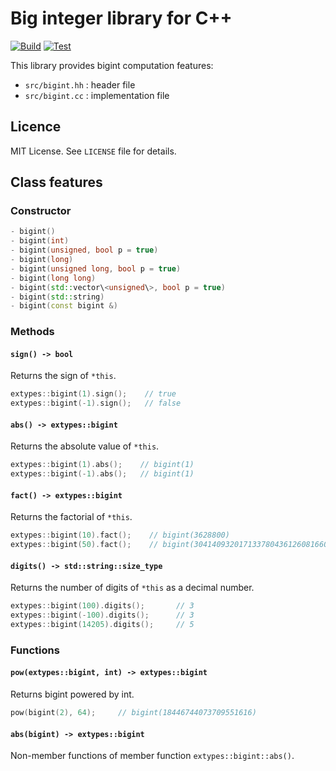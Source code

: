 # Big integer library for C++

[![Build](https://github.com/wsbky/bigint-cpp/actions/workflows/build.yml/badge.svg)](https://github.com/wsbky/bigint-cpp/actions/workflows/build.yml)
[![Test](https://github.com/wsbky/bigint-cpp/actions/workflows/test.yml/badge.svg)](https://github.com/wsbky/bigint-cpp/actions/workflows/test.yml)

This library provides bigint computation features:

- `src/bigint.hh` : header file
- `src/bigint.cc` : implementation file

## Licence

MIT License. See `LICENSE` file for details.

## Class features

### Constructor

```c++
- bigint()
- bigint(int)
- bigint(unsigned, bool p = true)
- bigint(long)
- bigint(unsigned long, bool p = true)
- bigint(long long)
- bigint(std::vector\<unsigned\>, bool p = true)
- bigint(std::string)
- bigint(const bigint &)
```

### Methods

#### `sign() -> bool`

Returns the sign of `*this`.

```c++
extypes::bigint(1).sign();    // true
extypes::bigint(-1).sign();   // false
```

#### `abs() -> extypes::bigint`

Returns the absolute value of `*this`.

```c++
extypes::bigint(1).abs();    // bigint(1)
extypes::bigint(-1).abs();   // bigint(1)
```

#### `fact() -> extypes::bigint`

Returns the factorial of `*this`.

```c++
extypes::bigint(10).fact();    // bigint(3628800)
extypes::bigint(50).fact();    // bigint(30414093201713378043612608166064768844377641568960512000000000000)
```

#### `digits() -> std::string::size_type`

Returns the number of digits of `*this` as a decimal number.

```c++
extypes::bigint(100).digits();       // 3
extypes::bigint(-100).digits();      // 3
extypes::bigint(14205).digits();     // 5
```

### Functions

#### `pow(extypes::bigint, int) -> extypes::bigint`

Returns bigint powered by int.

```c++
pow(bigint(2), 64);     // bigint(18446744073709551616)
```

#### `abs(bigint) -> extypes::bigint`

Non-member functions of member function `extypes::bigint::abs()`.
